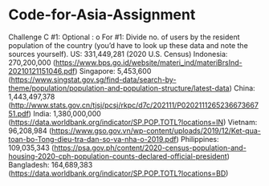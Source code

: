 # Code-for-Asia-Assignment
Challenge C
#1:
Optional :
o	For #1: Divide no. of users by the resident population of the country (you’d have to look up these data and note the sources yourself).
    US:  331,449,281 (2020 U.S. Census)
    Indonesia: 270,200,000 (https://www.bps.go.id/website/materi_ind/materiBrsInd-20210121151046.pdf)
    Singapore: 	5,453,600 (https://www.singstat.gov.sg/find-data/search-by-theme/population/population-and-population-structure/latest-data)
    China: 1,443,497,378 (http://www.stats.gov.cn/tjsj/pcsj/rkpc/d7c/202111/P020211126523667366751.pdf)
    India: 1,380,000,000 (https://data.worldbank.org/indicator/SP.POP.TOTL?locations=IN)
    Vietnam: 96,208,984 (https://www.gso.gov.vn/wp-content/uploads/2019/12/Ket-qua-toan-bo-Tong-dieu-tra-dan-so-va-nha-o-2019.pdf)
    Philippines: 109,035,343 (https://psa.gov.ph/content/2020-census-population-and-housing-2020-cph-population-counts-declared-official-president)
    Bangladesh: 164,689,383 (https://data.worldbank.org/indicator/SP.POP.TOTL?locations=BD)
